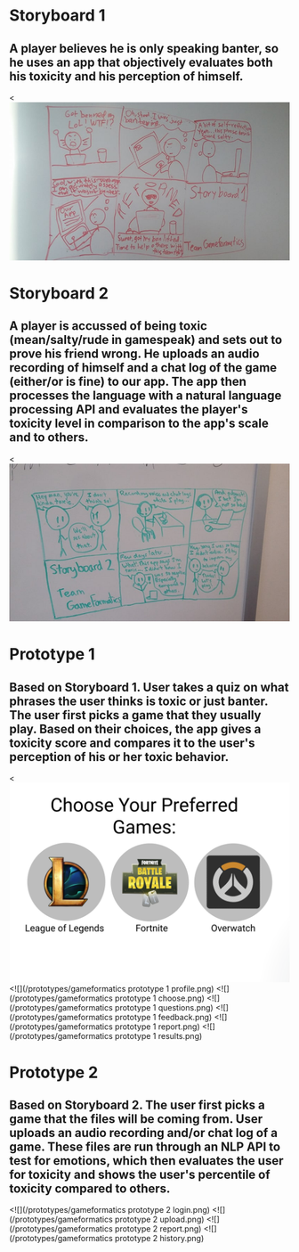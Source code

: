 # Storyboard 1
## A player believes he is only speaking banter, so he uses an app that objectively evaluates both his toxicity and his perception of himself.
<![](/prototype-storyboard/Storyboard1.jpg)

# Storyboard 2
## A player is accussed of being toxic (mean/salty/rude in gamespeak) and sets out to prove his friend wrong. He uploads an audio recording of himself and a chat log of the game (either/or is fine) to our app. The app then processes the language with a natural language processing API and evaluates the player's toxicity level in comparison to the app's scale and to others.
<![](/prototype-storyboard/Storyboard2.jpg)

# Prototype 1
## Based on Storyboard 1. User takes a quiz on what phrases the user thinks is toxic or just banter. The user first picks a game that they usually play. Based on their choices, the app gives a toxicity score and compares it to the user's perception of his or her toxic behavior.

<![](/prototypes/p1Choose.png)
<![](/prototypes/gameformatics prototype 1 profile.png)
<![](/prototypes/gameformatics prototype 1 choose.png)
<![](/prototypes/gameformatics prototype 1 questions.png)
<![](/prototypes/gameformatics prototype 1 feedback.png)
<![](/prototypes/gameformatics prototype 1 report.png)
<![](/prototypes/gameformatics prototype 1 results.png)

# Prototype 2
## Based on Storyboard 2. The user first picks a game that the files will be coming from. User uploads an audio recording and/or chat log of a game. These files are run through an NLP API to test for emotions, which then evaluates the user for toxicity and shows the user's percentile of toxicity compared to others.

<![](/prototypes/gameformatics prototype 2 login.png)
<![](/prototypes/gameformatics prototype 2 upload.png)
<![](/prototypes/gameformatics prototype 2 report.png)
<![](/prototypes/gameformatics prototype 2 history.png)
